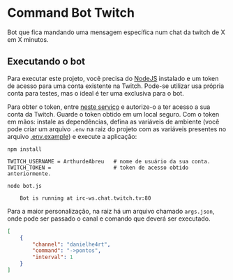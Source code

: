 # Command Bot Twitch

Bot que fica mandando uma mensagem específica num chat da twitch de X em X minutos.

## Executando o bot

Para executar este projeto, você precisa do [NodeJS](https://nodejs.org/en/download/) instalado e um token de acesso para uma conta existente na Twitch. Pode-se utilizar usa própria conta para testes, mas o ideal é ter uma exclusiva para o bot.

Para obter o token, entre [neste serviço](https://twitchapps.com/tmi/) e autorize-o a ter acesso a sua conta da Twitch. Guarde o token obtido em um local seguro. Com o token em mãos: instale as dependências, defina as variáveis de ambiente (você pode criar um arquivo `.env` na raiz do projeto com as variáveis presentes no arquivo [.env.example](.env.example)) e execute a aplicação:


```
npm install

TWITCH_USERNAME = ArthurdeAbreu   # nome de usuário da sua conta.
TWITCH_TOKEN =                    # token de acesso obtido anteriormente.

node bot.js

    Bot is running at irc-ws.chat.twitch.tv:80
```

Para a maior personalização, na raiz há um arquivo chamado `args.json`, onde pode ser passado o canal e comando que deverá ser executado.

```json
[
    {
        "channel": "danielhe4rt",
        "command": "->pontos",
        "interval": 1
    }
]
```
